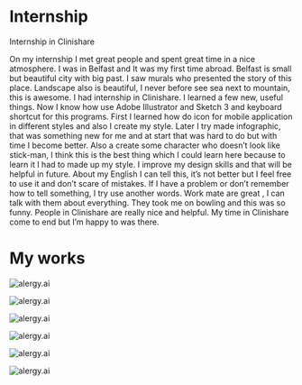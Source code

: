 Internship
======


Internship in Clinishare


On my internship I met great people and spent great time in a nice atmosphere. I was in Belfast and It was my first time abroad. Belfast is small but beautiful city with big past. I saw murals who presented the story of this place. Landscape also is beautiful, I never before see sea next to mountain, this is awesome.
I had internship in Clinishare. I learned a few new, useful things. Now I know how use Adobe Illustrator and Sketch 3 and keyboard shortcut for this programs. First I learned how do icon for mobile application in different styles and also I create my style. Later I try made infographic, that was something new for me and at start that was hard to do but with time I become better. Also a create some character who doesn’t look like stick-man, I think this is the best thing which I could learn here because to learn it I had to made up my style. I improve my design skills and that will be helpful in future. 
About my English I can tell this, it’s not better but I feel free to use it and don’t scare of mistakes. If I have a problem or don’t remember how to tell something, I try use another words. 
Work mate are great , I can talk with them about everything. They took me on bowling and this was so funny. People in Clinishare are really nice and helpful.
My time in Clinishare come to end but I’m happy to was there.


My works
======
![alergy.ai](health-in-brazil.png) 

![alergy.ai](brazilinfo2.png)

![alergy.ai](brazilinfo3.png)

![alergy.ai](icon@.png)

![alergy.ai](doc&nur2.png)

![alergy.ai](arab.png)
